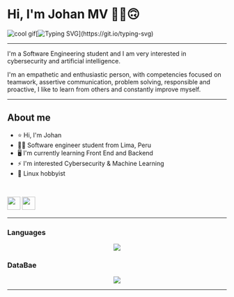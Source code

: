 # Hi, I'm Johan MV ✌🏻🙃

![cool gif](https://github.githubassets.com/images/mona-whisper.gif)[![Typing SVG](https://readme-typing-svg.herokuapp.com?font=Fira+Code&pause=1000&width=435&lines=I+like+it+programming+.+.+.)](https://git.io/typing-svg)

---
I'm a Software Engineering student and I am very interested in cybersecurity and artificial intelligence. 

I'm an empathetic and enthusiastic person, with competencies focused on teamwork, assertive communication, problem solving, responsible and proactive, I like to learn from others and constantly improve myself.  

---

## About me

- ⭐ Hi, I'm Johan  
- 🧑‍💻 Software engineer student from Lima, Peru
- 🖥️ I'm currently learning Front End and Backend
- ⚡ I'm interested Cybersecurity & Machine Learning
- 🐧 Linux hobbyist
<br>
<p>
<a href="https://www.instagram.com/johan_mv2000/"><img src="https://img.shields.io/badge/Instagram-%23E4405F.svg?style=for-the-badge&logo=Instagram&logoColor=white" style="margin-bottom: 4px;" height="30px" target="_blank"></a>
<a href="https://www.linkedin.com/in/johan-ra%C3%BAl-moreno-vergara-82953620b/"><img src="https://img.shields.io/badge/Linkedin-%231572B6.svg?style=for-the-badge&logo=Linkedin&logoColor=white" style="margin-bottom: 4px;" height="30px" target="_blank"></a>
</p>

---

### Languages

<p align="center">
    <img src="https://skillicons.dev/icons?i=cpp,cs,python,html,css,js,linux,github,mysql,mongodb,postgres,angular,vue,dotnet" />
</p>

### DataBae

<p align="center">
    <img src="https://skillicons.dev/icons?i=cpp,cs,python,html,css,js,linux,github,mysql,mongodb,postgres,angular,vue,dotnet" />
</p>

---
